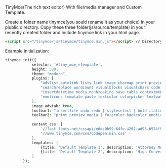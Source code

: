 TinyMce(The rich text editor) With file/media manager and Custom Template.

Create a folder name tinymce(you sould rename it as your choice) in your plublic directory.
Copy these three folder(js/source/template) in your recently created folder and include tinymce link in your html page. 
```html
<script src="/tinymce/js/tinymce/tinymce.min.js"></script> // Directory started from public directory
```
Example initialization:

```php 
tinymce.init({
            selector: '#tiny_mce_etemplate',
            height: 500,
            theme: "modern",
            plugins: [
                "advlist autolink lists link image charmap print preview hr anchor pagebreak",
                "searchreplace wordcount visualblocks visualchars code fullscreen",
                "insertdatetime media nonbreaking save table contextmenu directionality",
                "emoticons template paste textcolor colorpicker textpattern imagetools filemanager"
            ],
            image_advtab: true,
            toolbar1: "insertfile undo redo | styleselect | bold italic | alignleft aligncenter alignright alignjustify | bullist numlist outdent indent | link image",
            toolbar2: "print preview media | forecolor backcolor emoticons template",
            
            content_css: [
                '//fast.fonts.net/cssapi/e6dc9b99-64fe-4292-ad98-6974f93cd2a2.css',
                '//www.tinymce.com/css/codepen.min.css'
            ],
            templates: [
                {title: 'Default Template 1', description: 'Attorney Media Marketing', url: '/tinymce/template/amn.htm'},
                {title: 'Default Template 2', description: 'High Converting Media', url: '/tinymce/template/hcm.htm'}
            ]
        });
```
